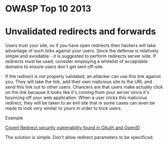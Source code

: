 # OWASP Top 10 2013

# Unvalidated redirects and forwards

Users trust your site, so if you have open redirects then hackers will take advantage of such links against your users. Since the defense is relatively simple and avoidable - it is suggested to perform redirects server side. If redirects must be used, consider employing a whitelist of acceptable domains to ensure users don't get sent off-site.

If the redirect is not properly validated, an attacker can use this link against you. They will take the link, add their own malicious site to the URL and send this link out to other users. Chancers are that users make actually click on the link because it looks like it's coming from your server since it's bouncing off your web application. When a user clicks this malicious redirect, they will be taken to an evil site that in some cases can even be made to look very similar to yours in order to trick users.

Example

[Covert Redirect security vulnerability found in OAuth and OpenID](http://securityaffairs.co/wordpress/24585/intelligence/covert-redirect-oauth-openid.html)

The solution is simple. Don't allow redirect parameters to be specificed.
